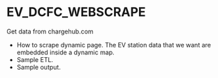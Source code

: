 # EV_DCFC_WEBSCRAPE

Get data from chargehub.com
- How to scrape dynamic page. The EV station data that we want are embedded inside a dynamic map.
- Sample ETL.
- Sample output.

